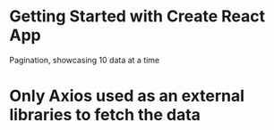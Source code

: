# Getting Started with Create React App

Pagination, showcasing 10 data at a time

# Only Axios used as an external libraries to fetch the data
